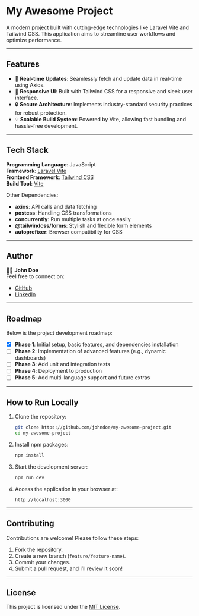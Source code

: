 # My Awesome Project

A modern project built with cutting-edge technologies like Laravel Vite and Tailwind CSS. This application aims to
streamline user workflows and optimize performance.

---

## Features

- 🌟 **Real-time Updates**: Seamlessly fetch and update data in real-time using Axios.
- 🚀 **Responsive UI**: Built with Tailwind CSS for a responsive and sleek user interface.
- 🔒 **Secure Architecture**: Implements industry-standard security practices for robust protection.
- 💡 **Scalable Build System**: Powered by Vite, allowing fast bundling and hassle-free development.

---

## Tech Stack

**Programming Language**: JavaScript  
**Framework**: [Laravel Vite](https://laravel-vite.dev/)  
**Frontend Framework**: [Tailwind CSS](https://tailwindcss.com/)  
**Build Tool**: [Vite](https://vitejs.dev/)

Other Dependencies:

- **axios**: API calls and data fetching
- **postcss**: Handling CSS transformations
- **concurrently**: Run multiple tasks at once easily
- **@tailwindcss/forms**: Stylish and flexible form elements
- **autoprefixer**: Browser compatibility for CSS

---

## Author

👩‍💻 **John Doe**  
Feel free to connect on:

- [GitHub](https://github.com/johndoe)
- [LinkedIn](https://linkedin.com/in/johndoe)

---

## Roadmap

Below is the project development roadmap:

- [x] **Phase 1**: Initial setup, basic features, and dependencies installation
- [ ] **Phase 2**: Implementation of advanced features (e.g., dynamic dashboards)
- [ ] **Phase 3**: Add unit and integration tests
- [ ] **Phase 4**: Deployment to production
- [ ] **Phase 5**: Add multi-language support and future extras

---

## How to Run Locally

1. Clone the repository:
   ```bash
   git clone https://github.com/johndoe/my-awesome-project.git
   cd my-awesome-project
   ```

2. Install npm packages:
   ```bash
   npm install
   ```

3. Start the development server:
   ```bash
   npm run dev
   ```

4. Access the application in your browser at:
   ```
   http://localhost:3000
   ```

---

## Contributing

Contributions are welcome! Please follow these steps:

1. Fork the repository.
2. Create a new branch (`feature/feature-name`).
3. Commit your changes.
4. Submit a pull request, and I’ll review it soon!

---

## License

This project is licensed under the [MIT License](LICENSE).

